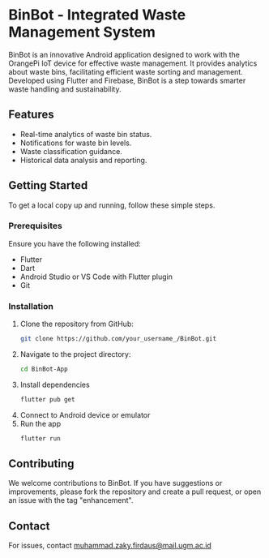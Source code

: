 # BinBot - Integrated Waste Management System

BinBot is an innovative Android application designed to work with the OrangePi IoT device for effective waste management. It provides analytics about waste bins, facilitating efficient waste sorting and management. Developed using Flutter and Firebase, BinBot is a step towards smarter waste handling and sustainability.

## Features

- Real-time analytics of waste bin status.
- Notifications for waste bin levels.
- Waste classification guidance.
- Historical data analysis and reporting.

## Getting Started

To get a local copy up and running, follow these simple steps.

### Prerequisites

Ensure you have the following installed:
- Flutter 
- Dart 
- Android Studio or VS Code with Flutter plugin
- Git

### Installation

1. Clone the repository from GitHub:
   ```sh
   git clone https://github.com/your_username_/BinBot.git
   ```
2. Navigate to the project directory:
   ```sh
   cd BinBot-App
   ```
3. Install dependencies
   ```sh
   flutter pub get
   ```
4. Connect to Android device or emulator
5. Run the app
   ```sh
   flutter run
   ```
## Contributing
We welcome contributions to BinBot. If you have suggestions or improvements, please fork the repository and create a pull request, or open an issue with the tag "enhancement".

## Contact
For issues, contact muhammad.zaky.firdaus@mail.ugm.ac.id
